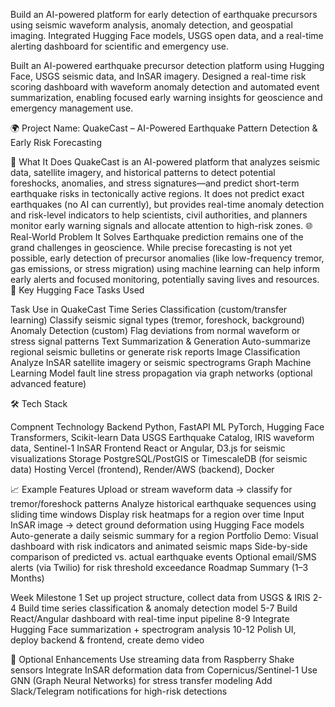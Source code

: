 
Build an AI-powered platform for early detection of earthquake precursors using seismic waveform analysis, anomaly detection, and geospatial imaging. Integrated Hugging Face models, USGS open data, and a real-time alerting dashboard for scientific and emergency use.

Built an AI-powered earthquake precursor detection platform using Hugging Face, USGS seismic data, and InSAR imagery. Designed a real-time risk scoring dashboard with waveform anomaly detection and automated event summarization, enabling focused early warning insights for geoscience and emergency management use.

🌍 Project Name: QuakeCast – AI-Powered Earthquake Pattern Detection & Early Risk Forecasting

🚀 What It Does
QuakeCast is an AI-powered platform that analyzes seismic data, satellite imagery, and historical patterns to detect potential foreshocks, anomalies, and stress signatures—and predict short-term earthquake risks in tectonically active regions.
It does not predict exact earthquakes (no AI can currently), but provides real-time anomaly detection and risk-level indicators to help scientists, civil authorities, and planners monitor early warning signals and allocate attention to high-risk zones. 
🌐 Real-World Problem It Solves
Earthquake prediction remains one of the grand challenges in geoscience. While precise forecasting is not yet possible, early detection of precursor anomalies (like low-frequency tremor, gas emissions, or stress migration) using machine learning can help inform early alerts and focused monitoring, potentially saving lives and resources.
🤖 Key Hugging Face Tasks Used

Task
Use in QuakeCast
Time Series Classification (custom/transfer learning)
Classify seismic signal types (tremor, foreshock, background)
Anomaly Detection (custom)
Flag deviations from normal waveform or stress signal patterns
Text Summarization & Generation
Auto-summarize regional seismic bulletins or generate risk reports
Image Classification
Analyze InSAR satellite imagery or seismic spectrograms
Graph Machine Learning
Model fault line stress propagation via graph networks (optional advanced feature)


🛠️ Tech Stack

Compnent
Technology
Backend
Python, FastAPI
ML
PyTorch, Hugging Face Transformers, Scikit-learn
Data
USGS Earthquake Catalog, IRIS waveform data, Sentinel-1 InSAR
Frontend
React or Angular, D3.js for seismic visualizations
Storage
PostgreSQL/PostGIS or TimescaleDB (for seismic data)
Hosting
Vercel (frontend), Render/AWS (backend), Docker


📈 Example Features
Upload or stream waveform data → classify for tremor/foreshock patterns
Analyze historical earthquake sequences using sliding time windows
Display risk heatmaps for a region over time
Input InSAR image → detect ground deformation using Hugging Face models
Auto-generate a daily seismic summary for a region
Portfolio Demo:
Visual dashboard with risk indicators and animated seismic maps
Side-by-side comparison of predicted vs. actual earthquake events
Optional email/SMS alerts (via Twilio) for risk threshold exceedance
Roadmap Summary (1–3 Months)

Week 
Milestone
1
Set up project structure, collect data from USGS & IRIS
2-4
Build time series classification & anomaly detection model
5-7
Build React/Angular dashboard with real-time input pipeline
8-9
Integrate Hugging Face summarization + spectrogram analysis
10-12
Polish UI, deploy backend & frontend, create demo video


🔄 Optional Enhancements
Use streaming data from Raspberry Shake sensors
Integrate InSAR deformation data from Copernicus/Sentinel-1
Use GNN (Graph Neural Networks) for stress transfer modeling
Add Slack/Telegram notifications for high-risk detections


